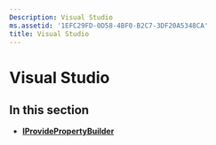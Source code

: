 ```yaml
---
Description: Visual Studio
ms.assetid: '1EFC29FD-0D58-4BF0-B2C7-3DF20A5348CA'
title: Visual Studio
---
```


# Visual Studio

## In this section

-   [**IProvidePropertyBuilder**](iprovidepropertybuilder.md)

 

 




